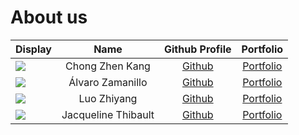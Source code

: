 # About us

Display |      Name       | Github Profile | Portfolio 
--------|:---------------:|:--------------:|:---------:
![](https://media.licdn.com/dms/image/D5603AQGkmHnwye02HQ/profile-displayphoto-shrink_400_400/0/1709711973265?e=1718236800&v=beta&t=VUlzyASk3t_yqetd7IORQgh4ncrmeeP57RgEYv8-SQI) | Chong Zhen Kang | [Github](https://github.com/CerealMiller) | [Portfolio](https://www.linkedin.com/in/czk2026/)
![](https://media.licdn.com/dms/image/D4D03AQE7Hws2__bbVA/profile-displayphoto-shrink_400_400/0/1703085849663?e=1715212800&v=beta&t=NJt0jGQHRCBDY9zcQJqVwb0lYffdQB7goHouBf3u7ls) | Álvaro Zamanillo | [Github](https://github.com/azamanis) | [Portfolio](https://www.linkedin.com/in/%C3%A1lvaro-zamanillo-s%C3%A1ez-652771153/)
![](https://media.licdn.com/dms/image/D5603AQGb2DQ9U83alw/profile-displayphoto-shrink_100_100/0/1709732858635?e=1715212800&v=beta&t=6UMyu9yLQ9TBnebAIqyJEJ1Y6jTRu8ZuQSIvEJ1N9Mc) | Luo Zhiyang | [Github](https:github.com/Luo-Z-Y) | [Portfolio](https://www.linkedin.com/in/luo-zhiyang-559683274/)
![](others/jackiepicforAboutUs.jpg) | Jacqueline Thibault | [Github](https://github.com/jthibault03) | [Portfolio](teams/jthibault03.md)


